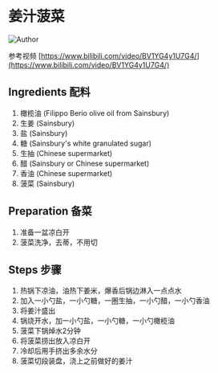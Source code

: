 # 姜汁菠菜

![Author](https://img.shields.io/badge/Author-Aiden-orange)

参考视频 [https://www.bilibili.com/video/BV1YG4y1U7G4/](https://www.bilibili.com/video/BV1YG4y1U7G4/)

## Ingredients 配料

1. 橄榄油 (Filippo Berio olive oil from Sainsbury)
2. 生姜 (Sainsbury)
3. 盐 (Sainsbury)
4. 糖 (Sainsbury's white granulated sugar)
5. 生抽 (Chinese supermarket)
6. 醋 (Sainsbury or Chinese supermarket)
7. 香油 (Chinese supermarket)
8. 菠菜 (Sainsbury)

## Preparation 备菜

1. 准备一盆凉白开
2. 菠菜洗净，去蒂，不用切

## Steps 步骤

1. 热锅下凉油，油热下姜米，爆香后锅边淋入一点点水
2. 加入一小勺盐，一小勺糖，一圈生抽，一小勺醋，一小勺香油
3. 将姜汁盛出
4. 锅烧开水，加一小勺盐，一小勺糖，一小勺橄榄油
5. 菠菜下锅焯水2分钟
6. 将菠菜捞出放入凉白开
7. 冷却后用手挤出多余水分
8. 菠菜切段装盘，浇上之前做好的姜汁
